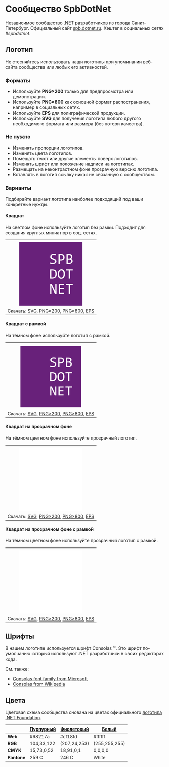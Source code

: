 ﻿# Сообщество SpbDotNet

Независимое сообщество .NET разработчиков из города Санкт-Петербург. Официальный сайт [spb.dotnet.ru](https://spb.dotnet.ru/). Хэштег в социальных сетях _#spbdotnet_.

## Логотип

Не стесняйтесь использовать наши логотипы при упоминании веб-сайта сообщества или любых его активностей.

### Форматы

- Используйте **PNG×200** только для предпросмотра или демонстрации.
- Используйте **PNG×800** как основной формат распостранения, например в социальных сетях.
- Используйте **EPS** для полиграфической продукции.
- Используйте **SVG** для получения логотипа любого другого необходимого формата или размера (без потери качества).

### Не нужно

- Изменять пропорции логотипов.
- Изменять цвета логотипов.
- Помещать текст или другие элементы поверх логотипов.
- Изменять шрифт или положение надписи на логотипах.
- Размещать на неконтрастном фоне прозрачную версию логотипа.
- Вставлять в логотип ссылку никак не связанную с сообществом.

### Варианты

Подбирайте вариант логотипа наиболее подходящий под ваши конкретные нужды.

#### Квадрат

На светлом фоне используйте логотип без рамки. Подходит для создания круглых миниатюр в соц. сетях.

|       |
| :---: |
|       |
| ![Квадратный логотип SpbDotNet](spbdotnet-logo-squared-200.png) |
| Скачать: [SVG](https://raw.githubusercontent.com/AnatolyKulakov/SpbDotNet/master/Logo/Spb/spbdotnet-logo-squared.svg), [PNG×200](https://raw.githubusercontent.com/AnatolyKulakov/SpbDotNet/master/Logo/Spb/spbdotnet-logo-squared-200.png), [PNG×800](https://raw.githubusercontent.com/AnatolyKulakov/SpbDotNet/master/Logo/Spb/spbdotnet-logo-squared-800.png), [EPS](https://raw.githubusercontent.com/AnatolyKulakov/SpbDotNet/master/Logo/Spb/spbdotnet-logo-squared.eps) |

#### Квадрат с рамкой

На тёмном фоне используйте логотип с рамкой.

|       |
| :---: |
|       |
| ![Квадратный логотип SpbDotNet с рамкой](spbdotnet-logo-squared-bordered-200.png) |
| Скачать: [SVG](https://raw.githubusercontent.com/AnatolyKulakov/SpbDotNet/master/Logo/Spb/spbdotnet-logo-squared-bordered.svg), [PNG×200](https://raw.githubusercontent.com/AnatolyKulakov/SpbDotNet/master/Logo/Spb/spbdotnet-logo-squared-bordered-200.png), [PNG×800](https://raw.githubusercontent.com/AnatolyKulakov/SpbDotNet/master/Logo/Spb/spbdotnet-logo-squared-bordered-800.png), [EPS](https://raw.githubusercontent.com/AnatolyKulakov/SpbDotNet/master/Logo/Spb/spbdotnet-logo-squared-bordered.eps) |

#### Квадрат на прозрачном фоне

На тёмном цветном фоне используйте прозрачный логотип.

|       |
| :---: |
|       |
| ![Квадратный прозрачный логотип SpbDotNet](spbdotnet-logo-squared-white-200.png) |
| Скачать: [SVG](https://raw.githubusercontent.com/AnatolyKulakov/SpbDotNet/master/Logo/Spb/spbdotnet-logo-squared-white.svg), [PNG×200](https://raw.githubusercontent.com/AnatolyKulakov/SpbDotNet/master/Logo/Spb/spbdotnet-logo-squared-white-200.png), [PNG×800](https://raw.githubusercontent.com/AnatolyKulakov/SpbDotNet/master/Logo/Spb/spbdotnet-logo-squared-white-800.png), [EPS](https://raw.githubusercontent.com/AnatolyKulakov/SpbDotNet/master/Logo/Spb/spbdotnet-logo-squared-white.eps) |

#### Квадрат на прозрачном фоне с рамкой

На тёмном цветном фоне используйте прозрачный логотип с рамкой.

|       |
| :---: |
|       |
| ![Квадратный прозрачный логотип SpbDotNet с рамкой](spbdotnet-logo-squared-white-bordered-200.png)  |
| Скачать: [SVG](https://raw.githubusercontent.com/AnatolyKulakov/SpbDotNet/master/Logo/Spb/spbdotnet-logo-squared-white-bordered.svg), [PNG×200](https://raw.githubusercontent.com/AnatolyKulakov/SpbDotNet/master/Logo/Spb/spbdotnet-logo-squared-white-bordered-200.png), [PNG×800](https://raw.githubusercontent.com/AnatolyKulakov/SpbDotNet/master/Logo/Spb/spbdotnet-logo-squared-white-bordered-800.png), [EPS](https://raw.githubusercontent.com/AnatolyKulakov/SpbDotNet/master/Logo/Spb/spbdotnet-logo-squared-white-bordered.eps) |

## Шрифты

В нашем логотипе используется шрифт Consolas ™. Это шрифт по-умолчанию который используют .NET разработчики в своих редакторах кода.

См. также:

- [Consolas font family from Microsoft](https://docs.microsoft.com/en-us/typography/font-list/consolas)
- [Consolas from Wikipedia](https://en.wikipedia.org/wiki/Consolas)

## Цвета

Цветовая схема сообщества снована на цветах официального [логотипа .NET Foundation](https://github.com/dotnet/swag/tree/master/logo).

|             | [Пурпурный](https://www.color-hex.com/color/68217a) | [Фиолетовый](https://www.color-hex.com/color/cf18fd) | [Белый](https://www.color-hex.com/color/ffffff) |
| ----------- | --------------------------------------------------- | ---------------------------------------------------- | ----------------------------------------------- |
| **Web**     | #68217a                                             | #cf18fd                                              | #ffffff                                         |
| **RGB**     | 104,33,122                                          | (207,24,253)                                         | (255,255,255)                                   |
| **CMYK**    | 15,73,0,52                                          | 18,91,0,1                                            | 0,0,0,0                                         |
| **Pantone** | 259 C                                               | 246 C                                                | White                                           |

